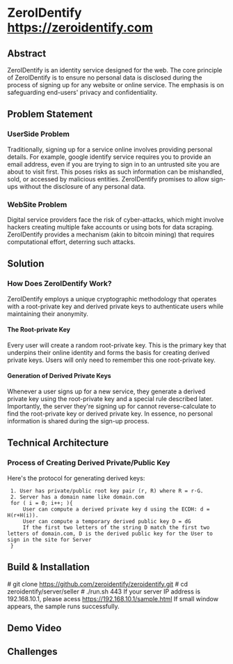 # ZeroIDentify https://zeroidentify.com

## Abstract
ZeroIDentify is an identity service designed for the web. The core principle of ZeroIDentify is to ensure no personal data is disclosed during the process of signing up for any website or online service. The emphasis is on safeguarding end-users' privacy and confidentiality.

## Problem Statement
 ### UserSide Problem
 Traditionally, signing up for a service online involves providing personal details. For example, google identify service requires you to provide an email address, even if you are trying to sign in to an untrusted site you are about to visit first.
 This poses risks as such information can be mishandled, sold, or accessed by malicious entities. ZeroIDentify promises to allow sign-ups without the disclosure of any personal data.
 ### WebSite Problem
 Digital service providers face the risk of cyber-attacks, which might involve hackers creating multiple fake accounts or using bots for data scraping. ZeroIDentify provides a mechanism (akin to bitcoin mining) that requires computational effort, deterring such attacks.
## Solution
 ### How Does ZeroIDentify Work?
  ZeroIDentify employs a unique cryptographic methodology that operates with a root-private key and derived private keys to authenticate users while maintaining their anonymity.
  #### The Root-private Key
   Every user will create a random root-private key. This is the primary key that underpins their online identity and forms the basis for creating derived private keys. Users will only need to remember this one root-private key.
  #### Generation of Derived Private Keys
   Whenever a user signs up for a new service, they generate a derived private key using the root-private key and a special rule described later. Importantly, the server they're signing up for cannot reverse-calculate to find the root-private key or derived private key. In essence, no personal information is shared during the sign-up process.
## Technical Architecture
  ### Process of Creating Derived Private/Public Key
   Here's the protocol for generating derived keys:
   ```
    1. User has private/public root key pair (r, R) where R = r·G.
    2. Server has a domain name like domain.com
    for ( i = 0; i++; ){
        User can compute a derived private key d using the ECDH: d = H(r+H(i)).
        User can compute a temporary derived public key D = dG
        If the first two letters of the string D match the first two letters of domain.com, D is the derived public key for the User to sign in the site for Server
    }
   ```
## Build & Installation
 \# git clone https://github.com/zeroidentify/zeroidentify.git
 \# cd zeroidentify/server/seller
 \# ./run.sh 443
 If your server IP address is 192.168.10.1, please acess https://192.168.10.1/sample.html
 If small window appears, the sample runs successfully.
## Demo Video

## Challenges
 
